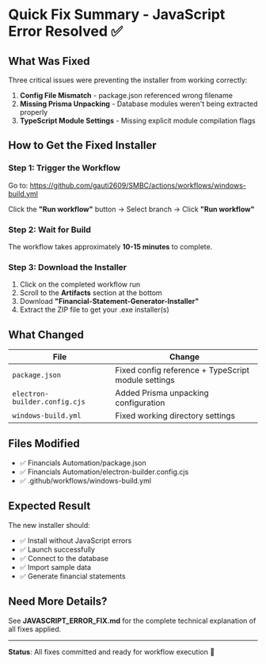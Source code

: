 # Quick Fix Summary - JavaScript Error Resolved ✅

## What Was Fixed

Three critical issues were preventing the installer from working correctly:

1. **Config File Mismatch** - package.json referenced wrong filename
2. **Missing Prisma Unpacking** - Database modules weren't being extracted properly
3. **TypeScript Module Settings** - Missing explicit module compilation flags

## How to Get the Fixed Installer

### Step 1: Trigger the Workflow
Go to: https://github.com/gauti2609/SMBC/actions/workflows/windows-build.yml

Click the **"Run workflow"** button → Select branch → Click **"Run workflow"**

### Step 2: Wait for Build
The workflow takes approximately **10-15 minutes** to complete.

### Step 3: Download the Installer
1. Click on the completed workflow run
2. Scroll to the **Artifacts** section at the bottom
3. Download **"Financial-Statement-Generator-Installer"**
4. Extract the ZIP file to get your .exe installer(s)

## What Changed

| File | Change |
|------|--------|
| `package.json` | Fixed config reference + TypeScript module settings |
| `electron-builder.config.cjs` | Added Prisma unpacking configuration |
| `windows-build.yml` | Fixed working directory settings |

## Files Modified
- ✅ Financials Automation/package.json
- ✅ Financials Automation/electron-builder.config.cjs  
- ✅ .github/workflows/windows-build.yml

## Expected Result

The new installer should:
- ✅ Install without JavaScript errors
- ✅ Launch successfully
- ✅ Connect to the database
- ✅ Import sample data
- ✅ Generate financial statements

## Need More Details?

See **JAVASCRIPT_ERROR_FIX.md** for the complete technical explanation of all fixes applied.

---

**Status**: All fixes committed and ready for workflow execution 🚀
